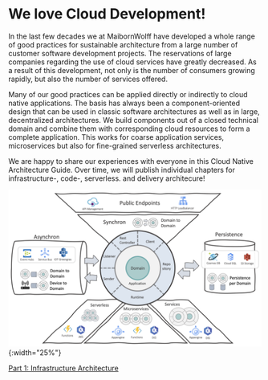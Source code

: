 # We love Cloud Development!

In the last few decades we at MaibornWolff have developed a whole range of good practices for sustainable architecture from a large number of customer software development projects. The reservations of large companies regarding the use of cloud services have greatly decreased. As a result of this development, not only is the number of consumers growing rapidly, but also the number of services offered.

Many of our good practices can be applied directly or indirectly to cloud native applications. The basis has always been a component-oriented design that can be used in classic software architectures as well as in large, decentralized architectures. We build components out of a closed technical domain and combine them with corresponding cloud resources to form a complete application. This works for coarse application services, microservices but also for fine-grained serverless architectures.

We are happy to share our experiences with everyone in this Cloud Native Architecture Guide. Over time, we will publish individual chapters for infrastructure-, code-, serverless. and delivery architecure!

![](./architectures/infrastructure/cnag_overview.png){:width="25%"}

[Part 1: Infrastructure Architecture](architectures/infrastructure/cnag-infra-guide.md)